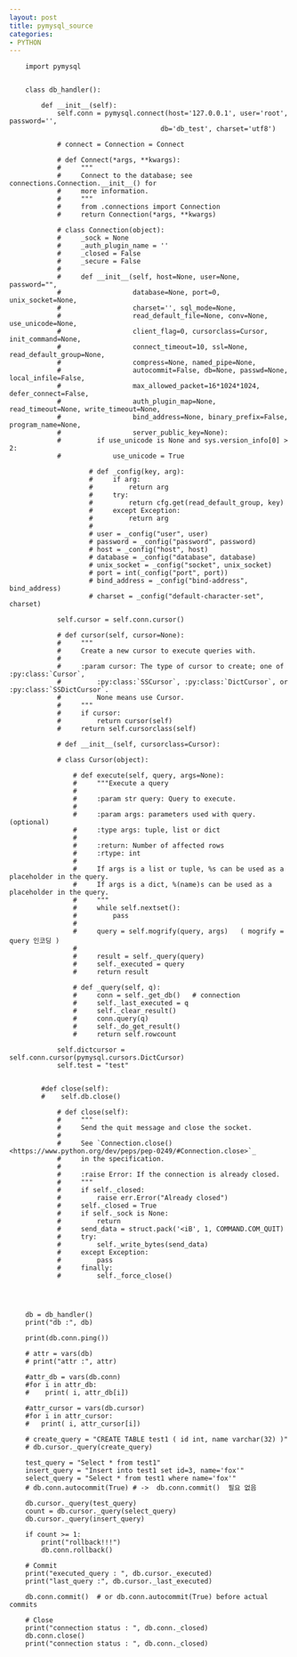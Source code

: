 ```yaml
---
layout: post
title: pymysql_source
categories:
- PYTHON
---
```




        import pymysql


        class db_handler():

            def __init__(self):
                self.conn = pymysql.connect(host='127.0.0.1', user='root', password='',
                                          db='db_test', charset='utf8')

                # connect = Connection = Connect

                # def Connect(*args, **kwargs):
                #     """
                #     Connect to the database; see connections.Connection.__init__() for
                #     more information.
                #     """
                #     from .connections import Connection
                #     return Connection(*args, **kwargs)

                # class Connection(object):
                #     _sock = None
                #     _auth_plugin_name = ''
                #     _closed = False
                #     _secure = False
                # 
                #     def __init__(self, host=None, user=None, password="",
                #                  database=None, port=0, unix_socket=None,
                #                  charset='', sql_mode=None,
                #                  read_default_file=None, conv=None, use_unicode=None,
                #                  client_flag=0, cursorclass=Cursor, init_command=None,
                #                  connect_timeout=10, ssl=None, read_default_group=None,
                #                  compress=None, named_pipe=None,
                #                  autocommit=False, db=None, passwd=None, local_infile=False,
                #                  max_allowed_packet=16*1024*1024, defer_connect=False,
                #                  auth_plugin_map=None, read_timeout=None, write_timeout=None,
                #                  bind_address=None, binary_prefix=False, program_name=None,
                #                  server_public_key=None):
                #         if use_unicode is None and sys.version_info[0] > 2:
                #             use_unicode = True

                        # def _config(key, arg):
                        #     if arg:
                        #         return arg
                        #     try:
                        #         return cfg.get(read_default_group, key)
                        #     except Exception:
                        #         return arg
                        # 
                        # user = _config("user", user)
                        # password = _config("password", password)
                        # host = _config("host", host)
                        # database = _config("database", database)
                        # unix_socket = _config("socket", unix_socket)
                        # port = int(_config("port", port))
                        # bind_address = _config("bind-address", bind_address)
                        # charset = _config("default-character-set", charset)

                self.cursor = self.conn.cursor()

                # def cursor(self, cursor=None):
                #     """
                #     Create a new cursor to execute queries with.
                #
                #     :param cursor: The type of cursor to create; one of :py:class:`Cursor`,
                #         :py:class:`SSCursor`, :py:class:`DictCursor`, or :py:class:`SSDictCursor`.
                #         None means use Cursor.
                #     """
                #     if cursor:
                #         return cursor(self)
                #     return self.cursorclass(self)

                # def __init__(self, cursorclass=Cursor):

                # class Cursor(object):

                    # def execute(self, query, args=None):
                    #     """Execute a query
                    #
                    #     :param str query: Query to execute.
                    #
                    #     :param args: parameters used with query. (optional)
                    #     :type args: tuple, list or dict
                    #
                    #     :return: Number of affected rows
                    #     :rtype: int
                    #
                    #     If args is a list or tuple, %s can be used as a placeholder in the query.
                    #     If args is a dict, %(name)s can be used as a placeholder in the query.
                    #     """
                    #     while self.nextset():
                    #         pass
                    #
                    #     query = self.mogrify(query, args)   ( mogrify = query 인코딩 )
                    #
                    #     result = self._query(query)
                    #     self._executed = query
                    #     return result

                    # def _query(self, q):
                    #     conn = self._get_db()   # connection
                    #     self._last_executed = q
                    #     self._clear_result()
                    #     conn.query(q)
                    #     self._do_get_result()
                    #     return self.rowcount

                self.dictcursor = self.conn.cursor(pymysql.cursors.DictCursor)
                self.test = "test"


            #def close(self):
            #    self.db.close()

                # def close(self):
                #     """
                #     Send the quit message and close the socket.
                #
                #     See `Connection.close() <https://www.python.org/dev/peps/pep-0249/#Connection.close>`_
                #     in the specification.
                #
                #     :raise Error: If the connection is already closed.
                #     """
                #     if self._closed:
                #         raise err.Error("Already closed")
                #     self._closed = True
                #     if self._sock is None:
                #         return
                #     send_data = struct.pack('<iB', 1, COMMAND.COM_QUIT)
                #     try:
                #         self._write_bytes(send_data)
                #     except Exception:
                #         pass
                #     finally:
                #         self._force_close()




        db = db_handler()
        print("db :", db)

        print(db.conn.ping())

        # attr = vars(db)
        # print("attr :", attr)

        #attr_db = vars(db.conn)
        #for i in attr_db:
        #    print( i, attr_db[i])

        #attr_cursor = vars(db.cursor)
        #for i in attr_cursor:
        #   print( i, attr_cursor[i])

        # create_query = "CREATE TABLE test1 ( id int, name varchar(32) )"
        # db.cursor._query(create_query)

        test_query = "Select * from test1"
        insert_query = "Insert into test1 set id=3, name='fox'"
        select_query = "Select * from test1 where name='fox'"
        # db.conn.autocommit(True) # ->  db.conn.commit()  필요 없음

        db.cursor._query(test_query)
        count = db.cursor._query(select_query)
        db.cursor._query(insert_query)

        if count >= 1:
            print("rollback!!!")
            db.conn.rollback()

        # Commit
        print("executed_query : ", db.cursor._executed)
        print("last_query :", db.cursor._last_executed)

        db.conn.commit()  # or db.conn.autocommit(True) before actual commits

        # Close
        print("connection status : ", db.conn._closed)
        db.conn.close()
        print("connection status : ", db.conn._closed)

